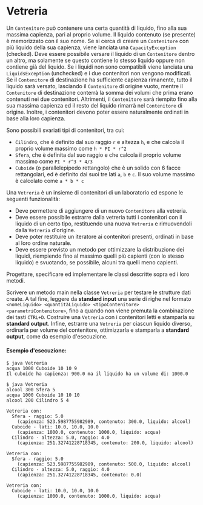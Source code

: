 # Vetreria

Un `Contenitore` può contenere una certa quantità di liquido, fino alla sua massima capienza, pari al proprio volume. Il liquido contenuto (se presente) è memorizzato con il suo nome. Se si cerca di creare un `Contenitore` con più liquido della sua capienza, viene lanciata una `CapacityException` (checked). Deve essere possibile versare il liquido di un `Contenitore` dentro un altro, ma solamente se questo contiene lo stesso liquido oppure non contiene già del liquido. Se i liquidi non sono compatibili viene lanciata una `LiquidsException` (unchecked) e i due contenitori non vengono modificati. Se il `Contenitore` di destinazione ha sufficiente capienza rimanente, tutto il liquido sarà versato, lasciando il `Contenitore` di origine vuoto, mentre il `Contenitore` di destinazione conterrà la somma dei volumi che prima erano contenuti nei due contenitori. Altrimenti, il `Contenitore` sarà riempito fino alla sua massima capienza ed il resto del liquido rimarrà nel `Contenitore` di origine.
Inoltre, i contenitori devono poter essere naturalmente ordinati in base alla loro capienza.

Sono possibili svariati tipi di contenitori, tra cui:
* `Cilindro`, che è definito dal suo raggio `r` e altezza `h`, e che calcola il proprio volume massimo come `h * PI * r^2`
* `Sfera`, che è definita dal suo raggio e che calcola il proprio volume massimo come `PI * r^3 * 4/3`
* `Cuboide` (o parallelepipedo rettangolo) che è un solido con 6 facce rettangolari, ed è definito dai suoi tre lati `a`, `b` e `c`. Il suo volume massimo è calcolato come `a * b * c`

Una `Vetreria` è un insieme di contenitori di un laboratorio ed espone le seguenti funzionalità:
* Deve permettere di aggiungere di un nuovo `Contenitore` alla vetreria.
* Deve essere possibile estrarre dalla vetreria tutti i contenitori con il liquido di un certo tipo, restituendo una nuova `Vetreria` e rimuovendoli dalla `Vetreria` d'origine.
* Deve poter restituire un iteratore ai contenitori presenti, ordinati in base al loro ordine naturale.
* Deve essere previsto un metodo per ottimizzare la distribuzione dei liquidi, riempiendo fino al massimo quelli più capienti (con lo stesso liquido) e svuotando, se possibile, alcuni tra quelli meno capienti.

Progettare, specificare ed implementare le classi descritte sopra ed i loro metodi.

Scrivere un metodo main nella classe `Vetreria` per testare le strutture dati create. A tal fine, leggere da **standard input** una serie di righe nel formato `<nomeLiquido> <quantitàLiquido> <tipoContenitore> <parametriContenitore>`, fino a quando non viene premuta la combinazione dei tasti `CTRL+D`. Costruire una `Vetreria` con i contenitori letti e stamparla su **standard output**. Infine, estrarre una `Vetreria` per ciascun liquido diverso, ordinarla per volume del contenitore, ottimizzarla e stamparla a **standard output**, come da esempio d'esecuzione.

#### Esempio d'esecuzione:

```text
$ java Vetreria
acqua 1000 Cuboide 10 10 9
Il cuboide ha capienza: 900.0 ma il liquido ha un volume di: 1000.0

$ java Vetreria 
alcool 300 Sfera 5
acqua 1000 Cuboide 10 10 10
alcool 200 Cilindro 5 4

Vetreria con:
  Sfera - raggio: 5.0
    (capienza: 523.5987755982989, contenuto: 300.0, liquido: alcool)
  Cuboide - lati: 10.0, 10.0, 10.0
    (capienza: 1000.0, contenuto: 1000.0, liquido: acqua)
  Cilindro - altezza: 5.0, raggio: 4.0
    (capienza: 251.32741228718345, contenuto: 200.0, liquido: alcool)

Vetreria con:
  Sfera - raggio: 5.0
    (capienza: 523.5987755982989, contenuto: 500.0, liquido: alcool)
  Cilindro - altezza: 5.0, raggio: 4.0
    (capienza: 251.32741228718345, contenuto: 0.0)

Vetreria con:
  Cuboide - lati: 10.0, 10.0, 10.0
    (capienza: 1000.0, contenuto: 1000.0, liquido: acqua)

```
